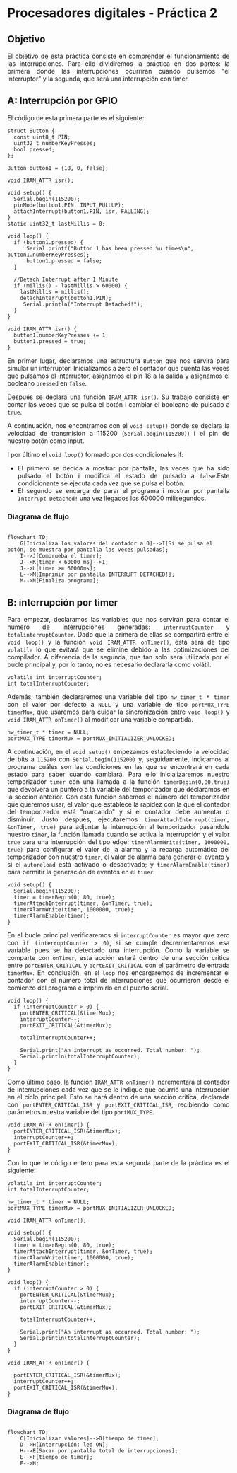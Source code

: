 # Procesadores digitales - Práctica 2

## Objetivo
<div align="justify">

El objetivo de esta práctica consiste en comprender el funcionamiento de las interrupciones. Para ello dividiremos la práctica en dos partes: la primera donde las interrupciones ocurrirán cuando pulsemos "el interruptor" y la segunda, que será una interrupción con timer.

## A: Interrupción por GPIO

El código de esta primera parte es el siguiente:

</div>

```
struct Button {
  const uint8_t PIN;
  uint32_t numberKeyPresses;
  bool pressed;
};

Button button1 = {18, 0, false};

void IRAM_ATTR isr();

void setup() {
  Serial.begin(115200);
  pinMode(button1.PIN, INPUT_PULLUP);
  attachInterrupt(button1.PIN, isr, FALLING);
}
static uint32_t lastMillis = 0;

void loop() {
  if (button1.pressed) {
      Serial.printf("Button 1 has been pressed %u times\n", button1.numberKeyPresses);
      button1.pressed = false;
  }

  //Detach Interrupt after 1 Minute
  if (millis() - lastMillis > 60000) {
    lastMillis = millis();
    detachInterrupt(button1.PIN);
     Serial.println("Interrupt Detached!");
  }
}

void IRAM_ATTR isr() {
  button1.numberKeyPresses += 1;
  button1.pressed = true;
}
```

<div align="justify">

En primer lugar, declaramos una estructura `Button` que nos servirá para simular un interruptor. Inicializamos a zero el contador que cuenta las veces que pulsamos el interruptor, asignamos el pin 18 a la salida y asignamos el booleano `pressed` en `false`. 

Después se declara una función `IRAM_ATTR isr()`. Su trabajo consiste en contar las veces que se pulsa el botón i cambiar el booleano de pulsado a `true`.

A continuación, nos encontramos con el `void setup()` donde se declara la velocidad de transmisión a 115200 (`Serial.begin(115200)`) i el pin de nuestro botón como input.

I por último el `void loop()` formado por dos condicionales if:
* El primero se dedica a mostrar por pantalla, las veces que ha sido pulsado el botón i modifica el estado de pulsado a `false`.Este condicionante se ejecuta cada vez que se pulsa el botón. 
* El segundo se encarga de parar el programa i mostrar por pantalla `Interrupt Detached!` una vez llegados los 600000 milisegundos.
</div>

### Diagrama de flujo

```mermaid

flowchart TD;  
    G[Inicializa los valores del contador a 0]-->I[Si se pulsa el botón, se muestra por pantalla las veces pulsadas];
    I-->J[Comprueba el timer];
    J-->K[timer < 60000 ms]-->I;
    J-->L[timer >= 60000ms];
    L-->M[Imprimir por pantalla INTERRUPT DETACHED!];
    M-->N[Finaliza programa];
```

## B: interrupción por timer

<div align="justify">

Para empezar, declaramos las variables que nos servirán para contar el número de interrupciones generadas: `interruptCounter` y `totalinterruptCounter`. Dado que la primera de ellas se compartirá entre el `void loop()` y la función `void IRAM_ATTR onTimer()`, esta será de tipo `volatile` lo que evitará que se elimine debido a las optimizaciones del compilador. A diferencia de la segunda, que tan solo será utilizada por el bucle principal y, por lo tanto, no es necesario declararla como volátil. 

```
volatile int interruptCounter;
int totalInterruptCounter;
```

Además, también declararemos una variable del tipo `hw_timer_t * timer` con el valor por defecto a `NULL` y una variable de tipo `portMUX_TYPE timerMux`, que usaremos para cuidar la sincronización entre `void loop()` y `void IRAM_ATTR onTimer()` al modificar una variable compartida. 

```
hw_timer_t * timer = NULL;
portMUX_TYPE timerMux = portMUX_INITIALIZER_UNLOCKED;
```

A continuación, en el `void setup()` empezamos estableciendo la velocidad de bits a `115200` con `Serial.begin(115200)` y, seguidamente, indicamos al programa cuáles son las condiciones en las que se encontrará en cada estado para saber cuando cambiará. Para ello inicializaremos nuestro temporizador `timer` con una llamada a la función `timerBegin(0,80,true)` que devolverá un puntero a la variable del temporizador que declaramos en la sección anterior. Con esta función sabemos el número del temporizador que queremos usar, el valor que establece la rapidez con la que el contador del temporizador está "marcando" y si el contador debe aumentar o disminuir. Justo después, ejecutaremos `timerAttachInterrupt(timer, &onTimer, true)` para adjuntar la interrupción al temporizador pasándole nuestro `timer`, la función llamada cuando se activa la interrupción y el valor `true` para una interrupción del tipo edge; `timerAlarmWrite(timer, 1000000, true)` para configurar el valor de la alarma y la recarga automática del temporizador  con nuestro `timer`, el valor de alarma para generar el evento y si el `autoreload` está activado o desactivado; y `timerAlarmEnable(timer)` para permitir la generación de eventos en el `timer`.

```
void setup() {
  Serial.begin(115200);
  timer = timerBegin(0, 80, true);
  timerAttachInterrupt(timer, &onTimer, true);
  timerAlarmWrite(timer, 1000000, true);
  timerAlarmEnable(timer);
}
```

En el bucle principal verificaremos si `interruptCounter` es mayor que zero con `if (interruptCounter > 0)`, si se cumple decrementaremos esa variable pues se ha detectado una interrupción. Como la variable se comparte con `onTimer`, esta acción estará dentro de una sección crítica entre `portENTER_CRITICAL` y `portEXIT_CRITICAL` con el parámetro de entrada `timerMux`. En conclusión, en el `loop` nos encargaremos de incrementar el contador con el número total de interrupciones que ocurrieron desde el comienzo del programa e imprimirlo en el puerto serial. 

```
void loop() {
  if (interruptCounter > 0) {
    portENTER_CRITICAL(&timerMux);
    interruptCounter--;
    portEXIT_CRITICAL(&timerMux);
 
    totalInterruptCounter++;
 
    Serial.print("An interrupt as occurred. Total number: ");
    Serial.println(totalInterruptCounter);
  }
}
```

Como último paso, la función `IRAM_ATTR onTimer()` incrementará el contador de interrupciones cada vez que se le indique que ocurrió una interrupción en el ciclo principal. Esto se hará dentro de una sección crítica, declarada con `portENTER_CRITICAL_ISR` y `portEXIT_CRITICAL_ISR`, recibiendo como parámetros nuestra variable del tipo `portMUX_TYPE`.

```
void IRAM_ATTR onTimer() {
  portENTER_CRITICAL_ISR(&timerMux);
  interruptCounter++;
  portEXIT_CRITICAL_ISR(&timerMux);
}
```
Con lo que le código entero para esta segunda parte de la práctica es el siguiente:

```
volatile int interruptCounter;
int totalInterruptCounter;
 
hw_timer_t * timer = NULL;
portMUX_TYPE timerMux = portMUX_INITIALIZER_UNLOCKED;

void IRAM_ATTR onTimer();

void setup() {
  Serial.begin(115200);
  timer = timerBegin(0, 80, true);
  timerAttachInterrupt(timer, &onTimer, true);
  timerAlarmWrite(timer, 1000000, true);
  timerAlarmEnable(timer);
}
 
void loop() {
  if (interruptCounter > 0) {
    portENTER_CRITICAL(&timerMux);
    interruptCounter--;
    portEXIT_CRITICAL(&timerMux);
 
    totalInterruptCounter++;
 
    Serial.print("An interrupt as occurred. Total number: ");
    Serial.println(totalInterruptCounter);
  }
}

void IRAM_ATTR onTimer() {

  portENTER_CRITICAL_ISR(&timerMux);
  interruptCounter++;
  portEXIT_CRITICAL_ISR(&timerMux);
}
```

</div>

### Diagrama de flujo

```mermaid

flowchart TD;
    C[Inicializar valores]-->D[tiempo de timer];
    D-->H[Interrupción: led ON];
    H-->E[Sacar por pantalla total de interrupciones];
    E-->F[tiempo de timer];
    F-->H;

```
